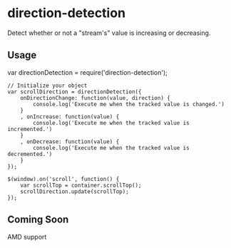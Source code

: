 # direction-detection
Detect whether or not a "stream's" value is increasing or decreasing.

## Usage

var directionDetection = require('direction-detection');


```
// Initialize your object
var scrollDirection = directionDetection({
    onDirectionChange: function(value, direction) {
        console.log('Execute me when the tracked value is changed.')
    }
    , onIncrease: function(value) {
        console.log('Execute me when the tracked value is incremented.')
    }
    , onDecrease: function(value) {
        console.log('Execute me when the tracked value is decremented.')
    }
});

$(window).on('scroll', function() {
    var scrollTop = container.scrollTop();
    scrollDirection.update(scrollTop);
});
```

## Coming Soon

AMD support
